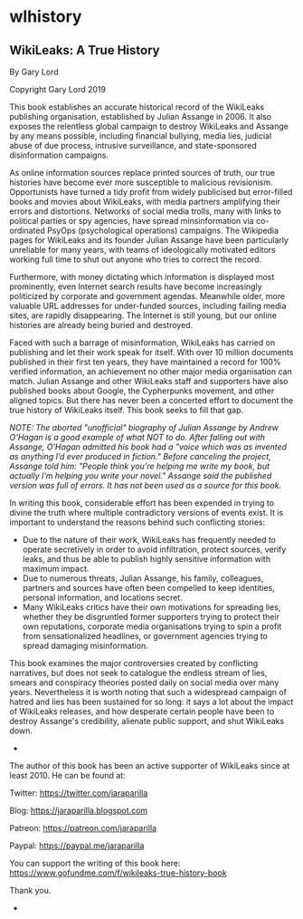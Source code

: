 # wlhistory
## WikiLeaks: A True History
By Gary Lord

Copyright Gary Lord 2019

This book establishes an accurate historical record of the WikiLeaks publishing organisation, established by Julian Assange in 2006. It also exposes the relentless global campaign to destroy WikiLeaks and Assange by any means possible, including financial bullying, media lies, judicial abuse of due process, intrusive surveillance, and state-sponsored disinformation campaigns.

As online information sources replace printed sources of truth, our true histories have become ever more susceptible to malicious revisionism. Opportunists have turned a tidy profit from widely publicised but error-filled books and movies about WikiLeaks, with media partners amplifying their errors and distortions. Networks of social media trolls, many with links to political parties or spy agencies, have spread minsinformation via co-ordinated PsyOps (psychological operations) campaigns. The Wikipedia pages for WikiLeaks and its founder Julian Assange have been particularly unreliable for many years, with teams of ideologically motivated editors working full time to shut out anyone who tries to correct the record. 

Furthermore, with money dictating which information is displayed most prominently, even Internet search results have become increasingly politicized by corporate and government agendas. Meanwhile older, more valuable URL addresses for under-funded sources, including failing media sites, are rapidly disappearing. The Internet is still young, but our online histories are already being buried and destroyed. 

Faced with such a barrage of misinformation, WikiLeaks has carried on publishing and let their work speak for itself. With over 10 million documents published in their first ten years, they have maintained a record for 100% verified information, an achievement no other major media organisation can match. Julian Assange and other WikiLeaks staff and supporters have also published books about Google, the Cypherpunks movement, and other aligned topics. But there has never been a concerted effort to document the true history of WikiLeaks itself. This book seeks to fill that gap. 

*NOTE: The aborted "unofficial" biography of Julian Assange by Andrew O'Hagan is a good example of what NOT to do. After falling out with Assange, O'Hagan admitted his book had a "voice which was as invented as anything I’d ever produced in fiction." Before canceling the project, Assange told him: "People think you’re helping me write my book, but actually I’m helping you write your novel." Assange said the published version was full of errors. It has not been used as a source for this book.*

In writing this book, considerable effort has been expended in trying to divine the truth where multiple contradictory versions of events exist. It is important to understand the reasons behind such conflicting stories: 

- Due to the nature of their work, WikiLeaks has frequently needed to operate secretively in order to avoid infiltration, protect sources, verify leaks, and thus be able to publish highly sensitive information with maximum impact. 
- Due to numerous threats, Julian Assange, his family, colleagues, partners and sources have often been compelled to keep identities, personal information, and locations secret. 
- Many WikiLeaks critics have their own motivations for spreading lies, whether they be disgruntled former supporters trying to protect their own reputations, corporate media organisations trying to spin a profit from sensationalized headlines, or government agencies trying to spread damaging misinformation.

This book examines the major controversies created by conflicting narratives, but does not seek to catalogue the endless stream of lies, smears and conspiracy theories posted daily on social media over many years. Nevertheless it is worth noting that such a widespread campaign of hatred and lies has been sustained for so long: it says a lot about the impact of WikiLeaks releases, and how desperate certain people have been to destroy Assange's credibility, alienate public support, and shut WikiLeaks down. 

*

The author of this book has been an active supporter of WikiLeaks since at least 2010. He can be found at: 

Twitter: https://twitter.com/jaraparilla

Blog: https://jaraparilla.blogspot.com

Patreon: https://patreon.com/jaraparilla

Paypal: https://paypal.me/jaraparilla
 
You can support the writing of this book here: https://www.gofundme.com/f/wikileaks-true-history-book

Thank you.

* 
